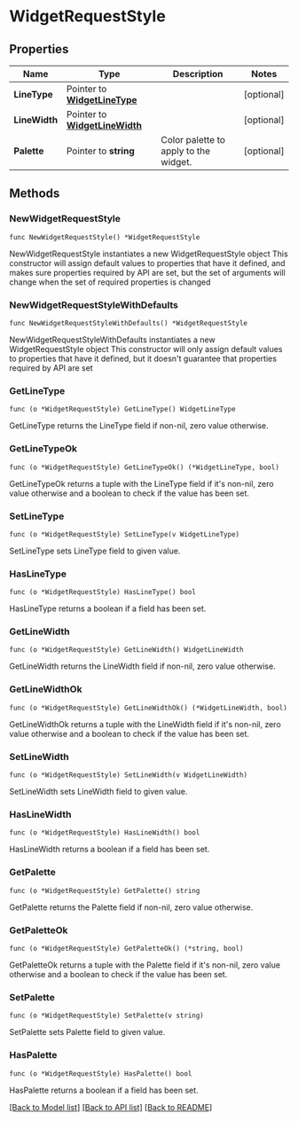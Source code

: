 # WidgetRequestStyle

## Properties

Name | Type | Description | Notes
---- | ---- | ----------- | ------
**LineType** | Pointer to [**WidgetLineType**](WidgetLineType.md) |  | [optional] 
**LineWidth** | Pointer to [**WidgetLineWidth**](WidgetLineWidth.md) |  | [optional] 
**Palette** | Pointer to **string** | Color palette to apply to the widget. | [optional] 

## Methods

### NewWidgetRequestStyle

`func NewWidgetRequestStyle() *WidgetRequestStyle`

NewWidgetRequestStyle instantiates a new WidgetRequestStyle object
This constructor will assign default values to properties that have it defined,
and makes sure properties required by API are set, but the set of arguments
will change when the set of required properties is changed

### NewWidgetRequestStyleWithDefaults

`func NewWidgetRequestStyleWithDefaults() *WidgetRequestStyle`

NewWidgetRequestStyleWithDefaults instantiates a new WidgetRequestStyle object
This constructor will only assign default values to properties that have it defined,
but it doesn't guarantee that properties required by API are set

### GetLineType

`func (o *WidgetRequestStyle) GetLineType() WidgetLineType`

GetLineType returns the LineType field if non-nil, zero value otherwise.

### GetLineTypeOk

`func (o *WidgetRequestStyle) GetLineTypeOk() (*WidgetLineType, bool)`

GetLineTypeOk returns a tuple with the LineType field if it's non-nil, zero value otherwise
and a boolean to check if the value has been set.

### SetLineType

`func (o *WidgetRequestStyle) SetLineType(v WidgetLineType)`

SetLineType sets LineType field to given value.

### HasLineType

`func (o *WidgetRequestStyle) HasLineType() bool`

HasLineType returns a boolean if a field has been set.

### GetLineWidth

`func (o *WidgetRequestStyle) GetLineWidth() WidgetLineWidth`

GetLineWidth returns the LineWidth field if non-nil, zero value otherwise.

### GetLineWidthOk

`func (o *WidgetRequestStyle) GetLineWidthOk() (*WidgetLineWidth, bool)`

GetLineWidthOk returns a tuple with the LineWidth field if it's non-nil, zero value otherwise
and a boolean to check if the value has been set.

### SetLineWidth

`func (o *WidgetRequestStyle) SetLineWidth(v WidgetLineWidth)`

SetLineWidth sets LineWidth field to given value.

### HasLineWidth

`func (o *WidgetRequestStyle) HasLineWidth() bool`

HasLineWidth returns a boolean if a field has been set.

### GetPalette

`func (o *WidgetRequestStyle) GetPalette() string`

GetPalette returns the Palette field if non-nil, zero value otherwise.

### GetPaletteOk

`func (o *WidgetRequestStyle) GetPaletteOk() (*string, bool)`

GetPaletteOk returns a tuple with the Palette field if it's non-nil, zero value otherwise
and a boolean to check if the value has been set.

### SetPalette

`func (o *WidgetRequestStyle) SetPalette(v string)`

SetPalette sets Palette field to given value.

### HasPalette

`func (o *WidgetRequestStyle) HasPalette() bool`

HasPalette returns a boolean if a field has been set.


[[Back to Model list]](../README.md#documentation-for-models) [[Back to API list]](../README.md#documentation-for-api-endpoints) [[Back to README]](../README.md)


